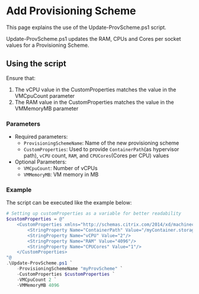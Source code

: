 # Add Provisioning Scheme

This page explains the use of the Update-ProvScheme.ps1 script.

Update-ProvScheme.ps1 updates the RAM, CPUs and Cores per socket values for a Provisioning Scheme.

## Using the script

Ensure that:
1. The vCPU value in the CustomProperties matches the value in the VMCpuCount parameter
2. The RAM value in the CustomProperties matches the value in the VMMemoryMB parameter

### Parameters

- Required parameters:
    - `ProvisioningSchemeName`: Name of the new provisioning scheme
    - `CustomProperties`: Used to provide `ContainerPath`(as hypervisor path), `vCPU` count, `RAM`, and `CPUCores`(Cores per CPU) values
- Optional Parameters:
    - `VMCpuCount`: Number of vCPUs
    - `VMMemoryMB`: VM memory in MB

### Example
The script can be executed like the example below:
```powershell
# Setting up customProperties as a variable for better readability
$customProperties = @"
    <CustomProperties xmlns="http://schemas.citrix.com/2014/xd/machinecreation">
        <StringProperty Name="ContainerPath" Value="/myContainer.storage"/>
        <StringProperty Name="vCPU" Value="2"/>
        <StringProperty Name="RAM" Value="4096"/>
        <StringProperty Name="CPUCores" Value="1"/>    
    </CustomProperties>
"@
.\Update-ProvScheme.ps1 `
    -ProvisioningSchemeName "myProvScheme" `
    -CustomProperties $customProperties `
    -VMCpuCount 2 `
    -VMMemoryMB 4096
```